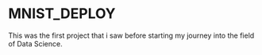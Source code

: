 # MNIST_DEPLOY
This was the first project that i saw before starting my journey into the field of Data Science.
